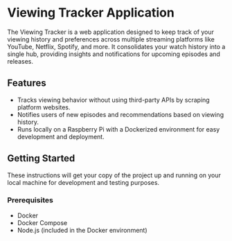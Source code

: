 # Viewing Tracker Application

The Viewing Tracker is a web application designed to keep track of your viewing history and preferences across multiple streaming platforms like YouTube, Netflix, Spotify, and more. It consolidates your watch history into a single hub, providing insights and notifications for upcoming episodes and releases.

## Features

- Tracks viewing behavior without using third-party APIs by scraping platform websites.
- Notifies users of new episodes and recommendations based on viewing history.
- Runs locally on a Raspberry Pi with a Dockerized environment for easy development and deployment.

## Getting Started

These instructions will get your copy of the project up and running on your local machine for development and testing purposes.

### Prerequisites

- Docker
- Docker Compose
- Node.js (included in the Docker environment)
